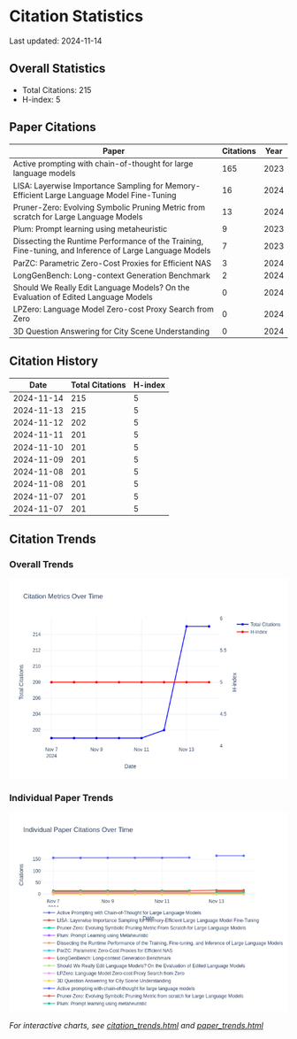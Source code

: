 # Citation Statistics

Last updated: 2024-11-14

## Overall Statistics
- Total Citations: 215
- H-index: 5

## Paper Citations

| Paper | Citations | Year |
| ----- | --------- | ---- |
| Active prompting with chain-of-thought for large language models | 165 | 2023 |
| LISA: Layerwise Importance Sampling for Memory-Efficient Large Language Model Fine-Tuning | 16 | 2024 |
| Pruner-Zero: Evolving Symbolic Pruning Metric from scratch for Large Language Models | 13 | 2024 |
| Plum: Prompt learning using metaheuristic | 9 | 2023 |
| Dissecting the Runtime Performance of the Training, Fine-tuning, and Inference of Large Language Models | 7 | 2023 |
| ParZC: Parametric Zero-Cost Proxies for Efficient NAS | 3 | 2024 |
| LongGenBench: Long-context Generation Benchmark | 2 | 2024 |
| Should We Really Edit Language Models? On the Evaluation of Edited Language Models | 0 | 2024 |
| LPZero: Language Model Zero-cost Proxy Search from Zero | 0 | 2024 |
| 3D Question Answering for City Scene Understanding | 0 | 2024 |

## Citation History

| Date | Total Citations | H-index |
| ---- | --------------- | ------- |
| 2024-11-14 | 215 | 5 |
| 2024-11-13 | 215 | 5 |
| 2024-11-12 | 202 | 5 |
| 2024-11-11 | 201 | 5 |
| 2024-11-10 | 201 | 5 |
| 2024-11-09 | 201 | 5 |
| 2024-11-08 | 201 | 5 |
| 2024-11-08 | 201 | 5 |
| 2024-11-07 | 201 | 5 |
| 2024-11-07 | 201 | 5 |

## Citation Trends

### Overall Trends
![Citation Trends](citation_trends.png)

### Individual Paper Trends
![Paper Trends](paper_trends.png)

*For interactive charts, see [citation_trends.html](citation_trends.html) and [paper_trends.html](paper_trends.html)*